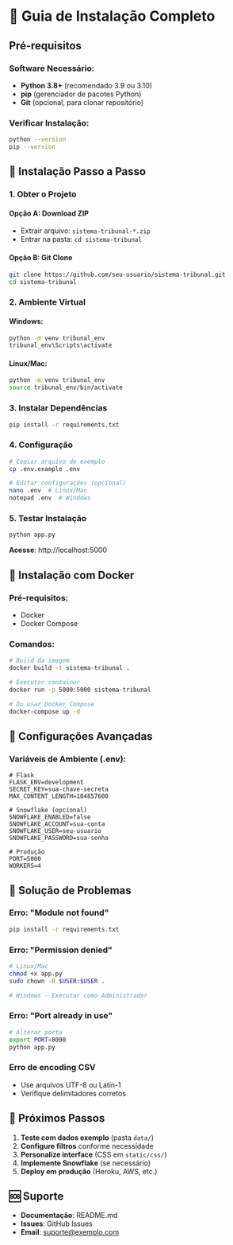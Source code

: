 # 📖 Guia de Instalação Completo

## Pré-requisitos

### Software Necessário:
- **Python 3.8+** (recomendado 3.9 ou 3.10)
- **pip** (gerenciador de pacotes Python)
- **Git** (opcional, para clonar repositório)

### Verificar Instalação:
```bash
python --version
pip --version
```

## 🚀 Instalação Passo a Passo

### 1. Obter o Projeto

#### Opção A: Download ZIP
- Extrair arquivo: `sistema-tribunal-*.zip`
- Entrar na pasta: `cd sistema-tribunal`

#### Opção B: Git Clone
```bash
git clone https://github.com/seu-usuario/sistema-tribunal.git
cd sistema-tribunal
```

### 2. Ambiente Virtual

#### Windows:
```bash
python -m venv tribunal_env
tribunal_env\Scripts\activate
```

#### Linux/Mac:
```bash
python -m venv tribunal_env
source tribunal_env/bin/activate
```

### 3. Instalar Dependências

```bash
pip install -r requirements.txt
```

### 4. Configuração

```bash
# Copiar arquivo de exemplo
cp .env.example .env

# Editar configurações (opcional)
nano .env  # Linux/Mac
notepad .env  # Windows
```

### 5. Testar Instalação

```bash
python app.py
```

**Acesse**: http://localhost:5000

## 🐳 Instalação com Docker

### Pré-requisitos:
- Docker
- Docker Compose

### Comandos:
```bash
# Build da imagem
docker build -t sistema-tribunal .

# Executar container
docker run -p 5000:5000 sistema-tribunal

# Ou usar Docker Compose
docker-compose up -d
```

## 🔧 Configurações Avançadas

### Variáveis de Ambiente (.env):

```env
# Flask
FLASK_ENV=development
SECRET_KEY=sua-chave-secreta
MAX_CONTENT_LENGTH=104857600

# Snowflake (opcional)
SNOWFLAKE_ENABLED=false
SNOWFLAKE_ACCOUNT=sua-conta
SNOWFLAKE_USER=seu-usuario
SNOWFLAKE_PASSWORD=sua-senha

# Produção
PORT=5000
WORKERS=4
```

## 🚨 Solução de Problemas

### Erro: "Module not found"
```bash
pip install -r requirements.txt
```

### Erro: "Permission denied"
```bash
# Linux/Mac
chmod +x app.py
sudo chown -R $USER:$USER .

# Windows - Executar como Administrador
```

### Erro: "Port already in use"
```bash
# Alterar porta
export PORT=8000
python app.py
```

### Erro de encoding CSV
- Use arquivos UTF-8 ou Latin-1
- Verifique delimitadores corretos

## 📝 Próximos Passos

1. **Teste com dados exemplo** (pasta `data/`)
2. **Configure filtros** conforme necessidade
3. **Personalize interface** (CSS em `static/css/`)
4. **Implemente Snowflake** (se necessário)
5. **Deploy em produção** (Heroku, AWS, etc.)

## 🆘 Suporte

- **Documentação**: README.md
- **Issues**: GitHub Issues
- **Email**: suporte@exemplo.com
